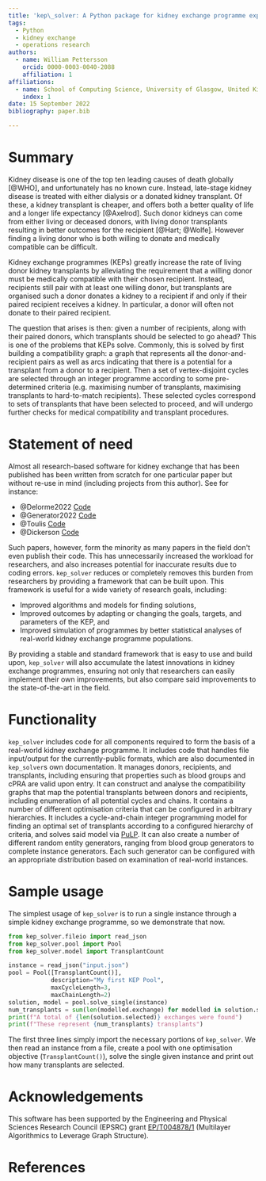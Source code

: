 ```yaml
---
title: 'kep\_solver: A Python package for kidney exchange programme exploration'
tags:
  - Python
  - kidney exchange
  - operations research
authors:
  - name: William Pettersson
    orcid: 0000-0003-0040-2088
    affiliation: 1
affiliations:
  - name: School of Computing Science, University of Glasgow, United Kingdom
    index: 1
date: 15 September 2022
bibliography: paper.bib

---
```



# Summary

Kidney disease is one of the top ten leading causes of death globally [@WHO],
and unfortunately has no known cure. Instead, late-stage kidney
disease is treated with either dialysis or a donated kidney transplant.
Of these, a kidney transplant is cheaper, and offers both a better quality of
life and a longer life expectancy [@Axelrod].
Such donor kidneys can come from either living or deceased donors, with living
donor transplants resulting in better outcomes for the recipient
[@Hart; @Wolfe].
However finding a living donor who is both willing to donate and medically
compatible can be difficult.

Kidney exchange programmes (KEPs) greatly
increase the rate of living donor kidney transplants by alleviating the
requirement that a willing donor must be medically compatible with their chosen
recipient. Instead, recipients still pair with at least one willing donor, but
transplants are organised such a donor donates a kidney to a recipient if and
only if their paired recipient receives a kidney. In particular, a donor will
often not donate to their paired recipient.

The question that arises is then: given a number of recipients, along with
their paired donors, which transplants should be selected to go ahead? This is
one of the problems that KEPs solve. Commonly, this is solved by first building
a compatibility graph: a graph that represents all the donor-and-recipient pairs as
well as arcs indicating that there is a potential for a transplant from a donor
to a recipient. Then a set of vertex-disjoint cycles are selected through an
integer programme according to some pre-determined criteria (e.g. maximising
number of transplants, maximising transplants to hard-to-match recipients).
These selected cycles correspond to sets of transplants that have been selected
to proceed, and will undergo further checks for medical compatibility and
transplant procedures.

# Statement of need

Almost all research-based software for kidney exchange that has been published
has been written from scratch for one particular paper but without re-use in
mind (including projects from this author). See for instance:

* @Delorme2022 [Code](https://github.com/mdelorme2/Hierarchical_Optimisation_Kidney_Exchange_Programmes_Codes/)
* @Generator2022 [Code](https://github.com/jamestrimble/kidney_solver)
* @Toulis [Code](https://github.com/ptoulis/kidney-exchange)
* @Dickerson [Code](https://github.com/JohnDickerson/KidneyExchange)

Such papers, however, form the minority as many papers in the field don't even
publish their code. This has unnecessarily increased the workload for
researchers, and also increases potential for inaccurate results due to coding
errors. `kep_solver` reduces or completely removes this
burden from researchers by providing a framework that can be built upon. 
This framework is useful for a wide variety of research goals, including:

* Improved algorithms and models for finding solutions,
* Improved outcomes by adapting or changing the goals, targets, and parameters
	of the KEP, and
* Improved simulation of programmes by better statistical analyses of
	real-world kidney exchange programme populations.

By providing a stable and standard framework that is easy to use and build
upon, `kep_solver` will also accumulate the latest innovations in kidney
exchange programmes, ensuring not only that researchers can easily implement
their own improvements, but also compare said improvements to the
state-of-the-art in the field.

# Functionality

`kep_solver` includes code for all components required to form
the basis of a real-world kidney exchange programme. It includes code that
handles file input/output for the currently-public formats, which are also
documented in `kep_solver`s own documentation. It manages donors, recipients,
and transplants, including ensuring that properties such as blood groups and
cPRA are valid upon entry. It can construct and analyse the compatibility
graphs that map the potential transplants between donors and recipients,
including enumeration of all potential cycles and chains. It contains a number
of different optimisation criteria that can be configured in arbitrary
hierarchies. It includes a cycle-and-chain integer programming model for
finding an optimal set of transplants according to a configured hierarchy of
criteria, and solves said model via [PuLP](https://github.com/coin-or/pulp). It
can also create a number of different random entity generators, ranging from
blood group generators to complete instance generators. Each such generator can
be configured with an appropriate distribution based on examination of
real-world instances.

# Sample usage

The simplest usage of `kep_solver` is to run a single instance through a
simple kidney exchange programme, so we demonstrate that now.

```python
from kep_solver.fileio import read_json
from kep_solver.pool import Pool
from kep_solver.model import TransplantCount

instance = read_json("input.json")
pool = Pool([TransplantCount()],
            description="My first KEP Pool",
            maxCycleLength=3,
            maxChainLength=2)
solution, model = pool.solve_single(instance)
num_transplants = sum(len(modelled.exchange) for modelled in solution.selected)
print(f"A total of {len(solution.selected)} exchanges were found")
print(f"These represent {num_transplants} transplants")
```

The first three lines simply import the necessary portions of `kep_solver`. We
then read an instance from a file, create a pool with one optimisation
objective (`TransplantCount()`), solve the single given instance and print out
how many transplants are selected.

# Acknowledgements

This software has been supported by the Engineering and Physical Sciences
Research Council (EPSRC) grant
[EP/T004878/1](https://gow.epsrc.ukri.org/NGBOViewGrant.aspx?GrantRef=EP/T004878/1)
(Multilayer Algorithmics to Leverage Graph Structure).

# References
